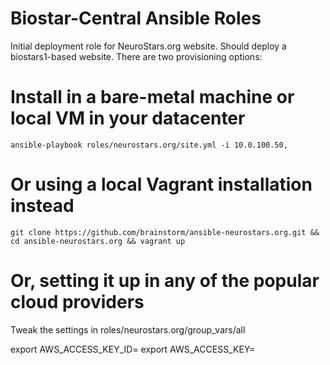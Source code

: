 Biostar-Central Ansible Roles
=============================

Initial deployment role for NeuroStars.org website. Should deploy a biostars1-based website. There are two provisioning options:

Install in a bare-metal machine or local VM in your datacenter
==============================================================


    ansible-playbook roles/neurostars.org/site.yml -i 10.0.100.50,


Or using a local Vagrant installation instead
=============================================

    git clone https://github.com/brainstorm/ansible-neurostars.org.git && cd ansible-neurostars.org && vagrant up

Or, setting it up in any of the popular cloud providers
=======================================================

Tweak the settings in roles/neurostars.org/group_vars/all

export AWS_ACCESS_KEY_ID=<aws key id>
export AWS_ACCESS_KEY=<aws secret key id>
